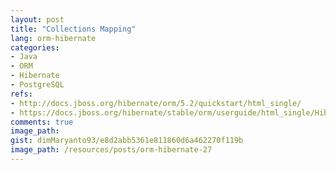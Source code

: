 ```yaml
---
layout: post
title: "Collections Mapping"
lang: orm-hibernate
categories:
- Java
- ORM
- Hibernate
- PostgreSQL
refs: 
- http://docs.jboss.org/hibernate/orm/5.2/quickstart/html_single/
- https://docs.jboss.org/hibernate/stable/orm/userguide/html_single/Hibernate_User_Guide.html#collections
comments: true
image_path: 
gist: dimMaryanto93/e8d2abb5361e811860d6a462270f119b
image_path: /resources/posts/orm-hibernate-27
---
```


